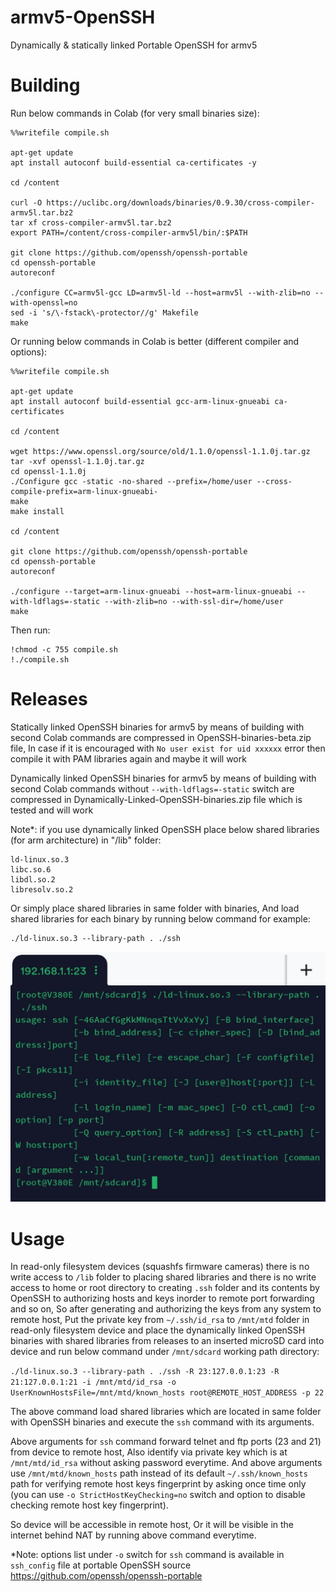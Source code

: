 # armv5-OpenSSH
Dynamically & statically linked Portable OpenSSH for armv5

# Building

Run below commands in Colab (for very small binaries size):

```
%%writefile compile.sh

apt-get update
apt install autoconf build-essential ca-certificates -y

cd /content

curl -O https://uclibc.org/downloads/binaries/0.9.30/cross-compiler-armv5l.tar.bz2
tar xf cross-compiler-armv5l.tar.bz2
export PATH=/content/cross-compiler-armv5l/bin/:$PATH

git clone https://github.com/openssh/openssh-portable
cd openssh-portable
autoreconf

./configure CC=armv5l-gcc LD=armv5l-ld --host=armv5l --with-zlib=no --with-openssl=no
sed -i 's/\-fstack\-protector//g' Makefile
make
```

Or running below commands in Colab is better (different compiler and options):

```
%%writefile compile.sh

apt-get update
apt install autoconf build-essential gcc-arm-linux-gnueabi ca-certificates

cd /content

wget https://www.openssl.org/source/old/1.1.0/openssl-1.1.0j.tar.gz
tar -xvf openssl-1.1.0j.tar.gz
cd openssl-1.1.0j
./Configure gcc -static -no-shared --prefix=/home/user --cross-compile-prefix=arm-linux-gnueabi-
make
make install

cd /content

git clone https://github.com/openssh/openssh-portable
cd openssh-portable
autoreconf

./configure --target=arm-linux-gnueabi --host=arm-linux-gnueabi --with-ldflags=-static --with-zlib=no --with-ssl-dir=/home/user
make
```

Then run:

```
!chmod -c 755 compile.sh
!./compile.sh
```

# Releases

Statically linked OpenSSH binaries for armv5 by means of building with second Colab commands are compressed in OpenSSH-binaries-beta.zip file, In case if it is encouraged with `No user exist for uid xxxxxx` error then compile it with PAM libraries again and maybe it will work

Dynamically linked OpenSSH binaries for armv5 by means of building with second Colab commands without `--with-ldflags=-static` switch are compressed in Dynamically-Linked-OpenSSH-binaries.zip file which is tested and will work 

Note*: if you use dynamically linked OpenSSH place below shared libraries (for arm architecture) in "/lib" folder:

```
ld-linux.so.3
libc.so.6
libdl.so.2
libresolv.so.2
```

Or simply place shared libraries in same folder with binaries, And load shared libraries for each binary by running below command for example:
```
./ld-linux.so.3 --library-path . ./ssh
```

![image](https://github.com/marzban2030/armv5-OpenSSH/raw/main/Screenshot.jpg)

# Usage 

In read-only filesystem devices (squashfs firmware cameras) there is no write access to `/lib` folder to placing shared libraries and there is no write access to home or root directory to creating `.ssh` folder and its contents by OpenSSH to authorizing hosts and keys inorder to remote port forwarding and so on, So after generating and authorizing the keys from any system to remote host, Put the private key from `~/.ssh/id_rsa` to `/mnt/mtd` folder in read-only filesystem device and place the dynamically linked OpenSSH binaries with shared libraries from releases to an inserted microSD card into device and run below command under `/mnt/sdcard` working path directory:

`./ld-linux.so.3 --library-path . ./ssh -R 23:127.0.0.1:23 -R 21:127.0.0.1:21 -i /mnt/mtd/id_rsa -o UserKnownHostsFile=/mnt/mtd/known_hosts root@REMOTE_HOST_ADDRESS -p 22`

The above command load shared libraries which are located in same folder with OpenSSH binaries and execute the `ssh` command with its arguments. 

Above arguments for `ssh` command forward telnet and ftp ports (23 and 21) from device to remote host, Also identify via private key which is at `/mnt/mtd/id_rsa` without asking password everytime. And above arguments use `/mnt/mtd/known_hosts` path instead of its default `~/.ssh/known_hosts` path for verifying remote host keys fingerprint by asking once time only (you can use `-o StrictHostKeyChecking=no` switch and option to disable checking remote host key fingerprint).

So device will be accessible in remote host, Or it will be visible in the internet behind NAT by running above command everytime.

*Note: options list under `-o` switch for `ssh` command is available in `ssh_config` file at portable OpenSSH source https://github.com/openssh/openssh-portable
